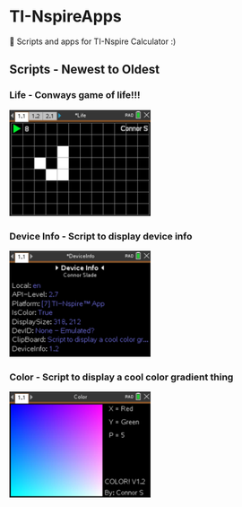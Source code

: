 # TI-NspireApps
🧮 Scripts and apps for TI-Nspire Calculator :)

## Scripts - Newest to Oldest

### Life - Conways game of life!!!
<img src="https://raw.githubusercontent.com/Basicprogrammer10/TI-NspireApps/main/Scripts/Life/Life.png" width="50%"></img>

### Device Info - Script to display device info
<img src="https://raw.githubusercontent.com/Basicprogrammer10/TI-NspireApps/main/Scripts/deviceInfo/deviceInfo.png" width="50%"></img>

### Color - Script to display a cool color gradient thing
<img src="https://raw.githubusercontent.com/Basicprogrammer10/TI-NspireApps/main/Scripts/color/color-Image.png" width="50%"></img>

